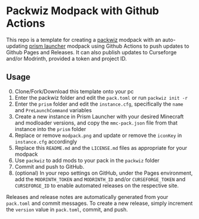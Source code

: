 # Packwiz Modpack with Github Actions
This repo is a template for creating a [packwiz](https://packwiz.infra.link/) modpack with an auto-updating [prism launcher](https://prismlauncher.org/) modpack using Github Actions to push updates to Github Pages and Releases.
It can also publish updates to Curseforge and/or Modrinth, provided a token and project ID.
## Usage
0. Clone/Fork/Download this template onto your pc
1. Enter the packwiz folder and edit the `pack.toml` or run `packwiz init -r`
2. Enter the `prism` folder and edit the `instance.cfg`, specifically the `name` and `PreLaunchCommand` variables
3. Create a new instance in Prism Launcher with your desired Minecraft and modloader versions, and copy the `mmc-pack.json` file from that instance into the `prism` folder
4. Replace or remove `modpack.png` and update or remove the `iconKey` in `instance.cfg` accordingly
5. Replace this `README.md` and the `LICENSE.md` files as appropriate for your modpack
6. Use `packwiz` to add mods to your pack in the `packwiz` folder
7. Commit and push to GitHub.
8. (optional) In your repo settings on GitHub, under the Pages environment, add the `MODRINTH_TOKEN` and `MODRINTH_ID` and/or `CURSEFORGE_TOKEN` and `CURSEFORGE_ID` to enable automated releases on the respective site.

Releases and release notes are automatically generated from your `pack.toml` and commit messages. To create a new release, simply increment the `version` value in `pack.toml`, commit, and push.
